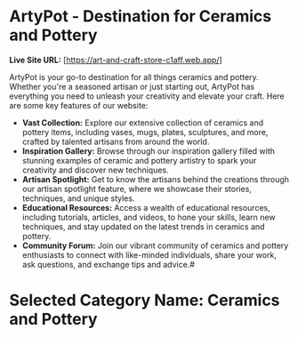 # ArtyPot - Destination for Ceramics and Pottery
**Live Site URL:** [https://art-and-craft-store-c1aff.web.app/]

ArtyPot is your go-to destination for all things ceramics and pottery. Whether you're a seasoned artisan or just starting out, ArtyPot has everything you need to unleash your creativity and elevate your craft. Here are some key features of our website:

- **Vast Collection:** Explore our extensive collection of ceramics and pottery items, including vases, mugs, plates, sculptures, and more, crafted by talented artisans from around the world.
- **Inspiration Gallery:** Browse through our inspiration gallery filled with stunning examples of ceramic and pottery artistry to spark your creativity and discover new techniques.
- **Artisan Spotlight:** Get to know the artisans behind the creations through our artisan spotlight feature, where we showcase their stories, techniques, and unique styles.
- **Educational Resources:** Access a wealth of educational resources, including tutorials, articles, and videos, to hone your skills, learn new techniques, and stay updated on the latest trends in ceramics and pottery.
- **Community Forum:** Join our vibrant community of ceramics and pottery enthusiasts to connect with like-minded individuals, share your work, ask questions, and exchange tips and advice.# 
# Selected Category Name: Ceramics and Pottery
